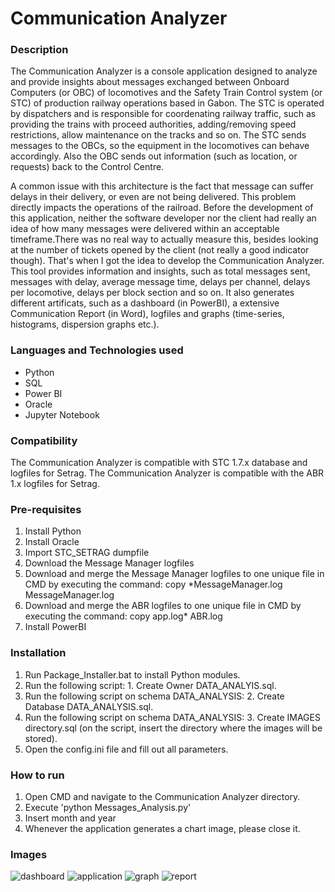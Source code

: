 # Communication Analyzer

### Description
The Communication Analyzer is a console application designed to analyze and provide insights about messages exchanged between Onboard Computers (or OBC) of locomotives and the Safety Train Control system (or STC) of production railway operations based in Gabon. The STC is operated by dispatchers and is responsible for coordenating railway traffic, such as providing the trains with proceed authorities, adding/removing speed restrictions, allow maintenance on the tracks and so on. 
The STC sends messages to the OBCs, so the equipment in the locomotives can behave accordingly. Also the OBC sends out information (such as location, or requests) back to the Control Centre. 

A common issue with this architecture is the fact that message can suffer delays in their delivery, or even are not being delivered. This problem directly impacts the operations of the railroad. Before the development of this application, neither the software developer nor the client had really an idea of how many messages were delivered within an acceptable timeframe.There was no real way to actually measure this, besides looking at the number of tickets opened by the client (not really a good indicator though). That's when I got the idea to develop the Communication Analyzer. This tool provides information and insights, such as total messages sent, messages with delay, average message time, delays per channel, delays per locomotive, delays per block section and so on. It also generates different artificats, such as a dashboard (in PowerBI), a extensive Communication Report (in Word), logfiles and graphs (time-series, histograms, dispersion graphs etc.).

### Languages and Technologies used
- Python
- SQL
- Power BI
- Oracle
- Jupyter Notebook

### Compatibility
The Communication Analyzer is compatible with STC 1.7.x database and logfiles for Setrag.
The Communication Analyzer is compatible with the ABR 1.x logfiles for Setrag. 

### Pre-requisites
1. Install Python
2. Install Oracle
3. Import STC_SETRAG dumpfile
4. Download the Message Manager logfiles
5. Download and merge the Message Manager logfiles to one unique file in CMD by executing the command: copy *MessageManager.log MessageManager.log
5. Download and merge the ABR logfiles to one unique file in CMD by executing the command: copy app.log* ABR.log
6. Install PowerBI

### Installation
1. Run Package_Installer.bat to install Python modules.
2. Run the following script: 1. Create Owner DATA_ANALYIS.sql.
3. Run the following script on schema DATA_ANALYSIS: 2. Create Database DATA_ANALYSIS.sql.
4. Run the following script on schema DATA_ANALYSIS: 3. Create IMAGES directory.sql (on the script, insert the directory where the images will be stored).
5. Open the config.ini file and fill out all parameters.

### How to run
1. Open CMD and navigate to the Communication Analyzer directory.
2. Execute 'python Messages_Analysis.py'
3. Insert month and year
4. Whenever the application generates a chart image, please close it.

### Images
![dashboard](https://i.ibb.co/1Jbby1t/dashboard.png)
![application](https://i.ibb.co/N9wGbnL/application.png)
![graph](https://i.ibb.co/yYKtbPC/graphs.png)
![report](https://i.ibb.co/rx7NY5L/report.png)

